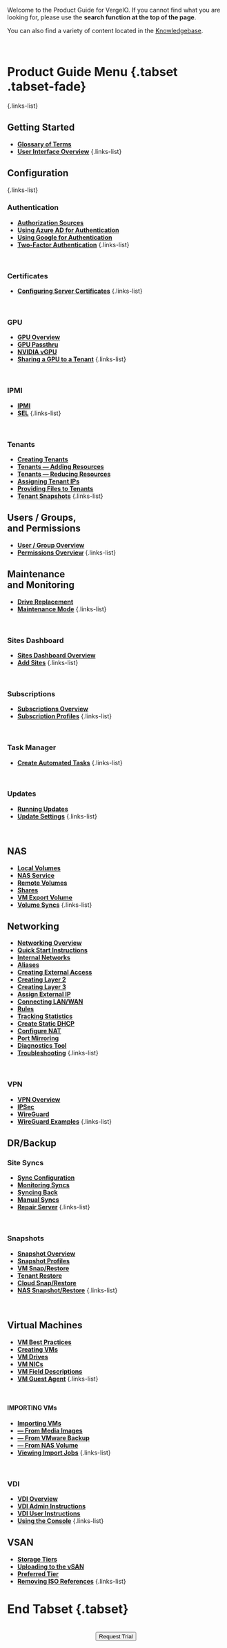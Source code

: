 

Welcome to the Product Guide for VergeIO. If you cannot find what you are looking for, please use the **search function at the top of the page**.

You can also find a variety of content located in the [Knowledgebase](/public/kb). 

<br>

# Product Guide Menu {.tabset .tabset-fade}

{.links-list}
## Getting Started

- [**Glossary of Terms**](/public/ProductGuide/GlossaryofTerms)
- [**User Interface Overview**](/public/ProductGuide/UI-Overview)
{.links-list}

## Configuration
{.links-list}
### Authentication
* [**Authorization Sources**](/public/ProductGuide/AuthSources-General)
* [**Using Azure AD for Authentication**](/public/ProductGuide/AzureADAuth)
* [**Using Google for Authentication**](/public/ProductGuide/GoogleAuth)
* [**Two-Factor Authentication**](/public/ProductGuide/2factorEmailAuth)
{.links-list}

<br>


### Certificates
- [**Configuring Server Certificates**](/public/ProductGuide/certificates)
{.links-list}

<br>

### GPU
- [**GPU Overview**](/public/ProductGuide/GPUOverview)
- [**GPU Passthru**](/public/ProductGuide/GPUPassthrough)
- [**NVIDIA vGPU**](/public/ProductGuide/nvidiavGPU)
- [**Sharing a GPU to a Tenant**](/public/ProductGuide/gpu-sharetenant)
{.links-list}

<br>

### IPMI
- [**IPMI**](/public/ProductGuide/IPMI)
- [**SEL**](/public/ProductGuide/SEL)
{.links-list}

<br>

### Tenants
- [**Creating Tenants**](/public/ProductGuide/createtenants)
- [**Tenants — Adding Resources**](/public/ProductGuide/tenantsaddresources)
- [**Tenants — Reducing Resources**](/public/ProductGuide/reducetenantresources)
- [**Assigning Tenant IPs**](/public/ProductGuide/assignIPtotenant)
- [**Providing Files to Tenants**](/public/ProductGuide/providefilestotenant)
- [**Tenant Snapshots**](/public/ProductGuide/tenantsnapshots)
{.links-list}

<!--- [**Shared Objects**](/public/ProductGuide/)-->


## Users / Groups, <br> and Permissions
- [**User / Group Overview**](/public/ProductGuide/usersgroups)
- [**Permissions Overview**](/public/ProductGuide/permissions)
{.links-list}


## Maintenance <br>and Monitoring
- [**Drive Replacement**](/public/ProductGuide/DriveReplacement)
- [**Maintenance Mode**](/public/ProductGuide/maintenancemode)
{.links-list}

<br>

### Sites Dashboard
- [**Sites Dashboard Overview**](/public/ProductGuide/sitesoverview)
- [**Add Sites**](/public/ProductGuide/configuringsitesdash-addingsites)
{.links-list}

<!--- [**Managing Sites**](/public/ProductGuide/)-->
<br>

### Subscriptions
- [**Subscriptions Overview**](/public/ProductGuide/subscriptions-overview)
- [**Subscription Profiles**](/public/ProductGuide/subscriptionprofiles)
{.links-list}

<!--- [**Subscription Groups**](/public/ProductGuide/)-->

<br>


### Task Manager
- [**Create Automated Tasks**](/public/ProductGuide/createtasks)
{.links-list}

<!--- [**Overview**](/public/ProductGuide/)-->

<br>

### Updates
- [**Running Updates**](/public/ProductGuide/runningupdates)
- [**Update Settings**](/public/ProductGuide/updatesettings)
{.links-list}

<br>


## NAS
- [**Local Volumes**](/public/ProductGuide/naslocalvolumes)
- [**NAS Service**](/public/ProductGuide/NASservice)
- [**Remote Volumes**](/public/ProductGuide/nasremotevolumes)
- [**Shares**](/public/ProductGuide/nasshares)
- [**VM Export Volume**](/public/ProductGuide/vmexportvolume)
- [**Volume Syncs**](/public/ProductGuide/volumesyncs)
{.links-list}


## Networking
- [**Networking Overview**](/public/ProductGuide/networkoverview)
- [**Quick Start Instructions**](/public/ProductGuide/network-quickstart)
- [**Internal Networks**](/public/ProductGuide/internalnetworks)
- [**Aliases**](/public/ProductGuide/aliases)
- [**Creating External Access**](/public/ProductGuide/internalwithextaccess)
- [**Creating Layer 2**](/public/ProductGuide/internal-layer2)
- [**Creating Layer 3**](/public/ProductGuide/internal-layer3)
- [**Assign External IP**](/public/ProductGuide/assignexternalIP)
- [**Connecting LAN/WAN**](/public/ProductGuide/connectLANWAN)
- [**Rules**](/public/ProductGuide/networkrules)
- [**Tracking Statistics**](/public/ProductGuide/trackingnetstats)
- [**Create Static DHCP**](/public/ProductGuide/dhcpstaticlease)
- [**Configure NAT**](/public/ProductGuide/NAT1to1)
- [**Port Mirroring**](/public/ProductGuide/portmirroring)
- [**Diagnostics Tool**](/public/ProductGuide/netdiagnostics)
- [**Troubleshooting**](/public/ProductGuide/net-troubleshooting)
{.links-list}

<!--- [**Virtual Wires**](/public/ProductGuide/)-->

<br>

### VPN
- [**VPN Overview**](/public/ProductGuide/VPNoverview)
- [**IPSec**](/public/ProductGuide/IPSEC)
- [**WireGuard**](/public/ProductGuide/wireguardconfig)
- [**WireGuard Examples**](/public/ProductGuide/wireguard-examples)
{.links-list}

## DR/Backup

### Site Syncs
- [**Sync Configuration**](/public/ProductGuide/sync-configuration)
- [**Monitoring Syncs**](/public/ProductGuide/monitoringsitesyncs)
- [**Syncing Back**](/public/ProductGuide/syncingback)
- [**Manual Syncs**](/public/ProductGuide/manualsitesyncs)
- [**Repair Server**](/public/ProductGuide/repairserver)
{.links-list}

<br>

### Snapshots
- [**Snapshot Overview**](/public/ProductGuide/snapshots-overview)
- [**Snapshot Profiles**](/public/ProductGuide/snapshot-profiles)
- [**VM Snap/Restore**](/public/ProductGuide/VMsnapshotsandrestores)
- [**Tenant Restore**](/public/ProductGuide/tenantsnapshots)
- [**Cloud Snap/Restore**](/public/ProductGuide/cloudsnapshotandrestore)
- [**NAS Snapshot/Restore**](/public/ProductGuide/volumesnapsandrestores)
{.links-list}

<br>

## Virtual Machines
- [**VM Best Practices**](/public/ProductGuide/VMbestpractices)
- [**Creating VMs**](/public/ProductGuide/creatingvms)
- [**VM Drives**](/public/ProductGuide/VMdrives)
- [**VM NICs**](/public/ProductGuide/VMNics)
- [**VM Field Descriptions**](/public/ProductGuide/VMfielddescriptions)
- [**VM Guest Agent**](/public/ProductGuide/VMguestagent)
{.links-list}

<br>


   #### IMPORTING VMs
- [**Importing VMs**](/public/ProductGuide/importingVMs)
- [**— From Media Images**](/public/ProductGuide/importfromupload)
- [**— From VMware Backup**](/public/ProductGuide/importvmware)
- [**— From NAS Volume**](/public/ProductGuide/importfromNAS)
- [**Viewing Import Jobs**](/public/ProductGuide/viewimportjobs)
{.links-list}

<br>


### VDI
- [**VDI Overview**](/public/ProductGuide/VDIoverview)
- [**VDI Admin Instructions**](/public/ProductGuide/VDI-Administrator)
- [**VDI User Instructions**](/public/ProductGuide/VDI-User)
- [**Using the Console**](/public/ProductGuide/VM-RemoteConsole)
{.links-list}


## VSAN
- [**Storage Tiers**](/public/ProductGuide/storagetiers)
- [**Uploading to the vSAN**](/public/ProductGuide/uploadingtovSAN)
- [**Preferred Tier**](/public/ProductGuide/preferredtiers)
- [**Removing ISO References**](/public/ProductGuide/removing-isorefs)
{.links-list}

# End Tabset {.tabset}

<br>
<div style="text-align:center; margin-bottom:5px">
  <a href="https://www.verge.io/test-drive#Demo-Section"><button class="button-cta">Request Trial</button></a>
</div>